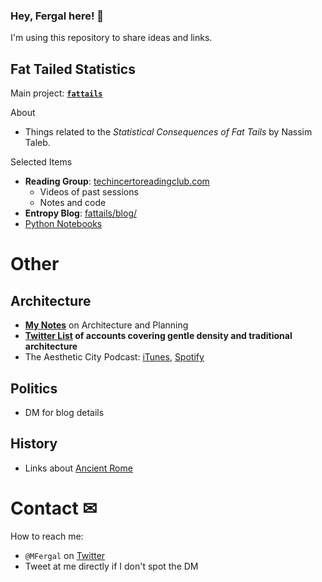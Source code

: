 ### Hey, Fergal here! 👋

I'm using this repository to share ideas and links.

## Fat Tailed Statistics
Main project: [**`fattails`**](https://github.com/FergM/fattails)

About
* Things related to the *Statistical Consequences of Fat Tails* by Nassim Taleb.

Selected Items
* **Reading Group**: [techincertoreadingclub.com](http://www.techincertoreadingclub.com/)
    * Videos of past sessions
    * Notes and code
* **Entropy Blog**: [fattails/blog/](https://github.com/FergM/fattails/tree/main/blog)
* [Python Notebooks](https://github.com/FergM/fattails/blob/main/notebooks/README.md)

# Other
## Architecture
* [**My Notes**](https://github.com/FergM/architecture) on Architecture and Planning
* **[Twitter List](https://twitter.com/i/lists/1322508700649750528) of accounts covering gentle density and traditional architecture**
* The Aesthetic City Podcast: [iTunes](https://podcasts.apple.com/lu/podcast/the-aesthetic-city/id1613784991), [Spotify](https://open.spotify.com/show/4cU3tcGKXiziKGuvfd3KIa)

## Politics
* DM for blog details

## History
* Links about [Ancient Rome](./history.md#ancient-rome)

# Contact ✉
How to reach me: 
* `@MFergal` on [Twitter](https://twitter.com/MFergal)
* Tweet at me directly if I don't spot the DM
